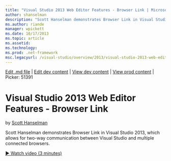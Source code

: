 ```yaml
---
title: "Visual Studio 2013 Web Editor Features - Browser Link | Microsoft Docs"
author: shanselman
description: "Scott Hanselman demonstrates Browser Link in Visual Studio 2013, which allows for two-way communication between Visual Studio and multiple connected browsers..."
ms.author: riande
manager: wpickett
ms.date: 10/17/2013
ms.topic: article
ms.assetid: 
ms.technology: 
ms.prod: .net-framework
msc.legacyurl: /visual-studio/overview/2013/visual-studio-2013-web-editor-features-browser-link
---
```

[Edit .md file](C:\Projects\msc\dev\Msc.Www\Web.ASP\App_Data\github\visual-studio\overview\2013\visual-studio-2013-web-editor-features-browser-link.md) | [Edit dev content](http://www.aspdev.net/umbraco#/content/content/edit/51389) | [View dev content](http://docs.aspdev.net/tutorials/visual-studio/overview/2013/visual-studio-2013-web-editor-features-browser-link.html) | [View prod content](http://www.asp.net/visual-studio/overview/2013/visual-studio-2013-web-editor-features-browser-link) | Picker: 51391

Visual Studio 2013 Web Editor Features - Browser Link
====================
by [Scott Hanselman](https://github.com/shanselman)

Scott Hanselman demonstrates Browser Link in Visual Studio 2013, which allows for two-way communication between Visual Studio and multiple connected browsers.

[&#9654; Watch video (3 minutes)](https://channel9.msdn.com/Blogs/ASP-NET-Site-Videos/visual-studio-2013-web-editor-features-browser-link)